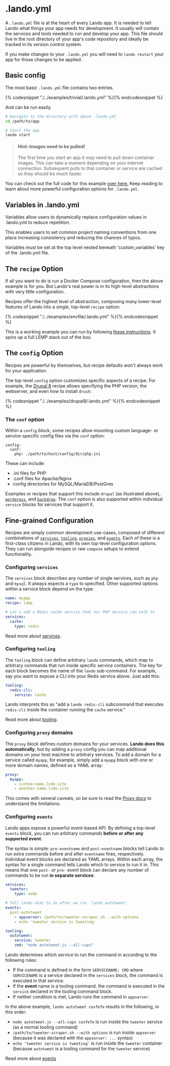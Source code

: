 .lando.yml
==========

A `.lando.yml` file is at the heart of every Lando app. It is needed to tell Lando what things your app needs for development. It usually will contain the services and tools needed to run and develop your app. This file should live in the root directory of your app's code repository and ideally be tracked in its version control system.

If you make changes to your `.lando.yml` you will need to `lando restart` your app for those changes to be applied.

Basic config
------------

The most basic `.lando.yml` file contains two entries.

{% codesnippet "./../examples/trivial/.lando.yml" %}{% endcodesnippet %}

And can be run easily.

```bash
# Navigate to the directory with above .lando.yml
cd /path/to/app

# Start the app
lando start
```

> #### Hint::Images need to be pulled!
>
> The first time you start an app it *may* need to pull down container images. This can take a moment depending on your internet connection. Subsequent pulls to that container or service are cached so they should be much faster.

You can check out the full code for this example [over here.](https://github.com/lando/lando/tree/master/examples/trivial) Keep reading to learn about more powerful configuration options for `.lando.yml`.

Variables in .lando.yml
-----------------------

Variables allow users to dynamically replace configuration values in .lando.yml to reduce repetition.

This enables users to set common project naming conventions from one place increasing consistency and reducing the chances of typos.

Variables must be set at the top level nested beneath 'custom_variables' key of the .lando.yml file.



The `recipe` Option
-------------------

If all you want to do is run a Docker Compose configuration, then the above example is for you. But Lando's real power is in its high-level abstractions with very little configuration.

Recipes offer the highest level of abstraction, composing many lower-level features of Lando into a single, top-level `recipe` option:

{% codesnippet "./../examples/envfile/.lando.yml" %}{% endcodesnippet %}

This is a working example you can run by following [these instructions](/config/recipes.html). It spins up a full LEMP stack out of the box.

The `config` Option
-------------------

Recipes are powerful by themselves, but recipe defaults won't always work for your application.

The top-level `config` option customizes specific aspects of a recipe. For example, the [Drupal 8](https://github.com/lando/lando/tree/master/examples/drupal8) recipe allows specifying the PHP version, the webserver, and even how to install `drush`:

{% codesnippet "./../examples/drupal8/.lando.yml" %}{% endcodesnippet %}

### The `conf` option

Within a `config` block, some recipes allow mounting custom language- or service-specific config files via the `conf` option:

```
config:
  conf:
    php: ./path/to/host/config/dir/php.ini
```

These can include:

* .ini files for PHP
* .conf files for Apache/Nginx
* config directories for MySQL/MariaDB/PostGres

Examples or recipes that support this include `drupal` (as illustrated above), [`wordpress`](https://github.com/lando/lando/blob/master/examples/wordpress/.lando.yml), and [`backdrop`](https://github.com/lando/lando/blob/master/examples/backdrop/.lando.yml). The `conf` option is also supported within individual `service` blocks for services that support it.

Fine-grained Configuration
--------------------------

Recipes are simply common development use-cases, composed of different combinations of [`services`](/config/services.html), [`tooling`](/config/tooling.html), [`proxies`](/config/proxiy.html), and [`events`](/config/events.html). Each of these is a first-class citizens in Lando, with its own top-level configuration options. They can run alongside  recipes or raw `compose` setups to extend functionality.

### Configuring `services`

The `services` block describes any number of single services, such as `php` and `mysql`. It always expects a `type` to specified. Other supported options within a service block depend on the type.

```yml
name: myapp
recipe: lamp

# Let's add a Redis cache service that our PHP service can talk to
services:
  cache:
    type: redis
```

Read more about [services](/config/services.html).

### Configuring `tooling`

The `tooling` block can define arbitrary `lando` commands, which map to arbitrary commands that run inside specific service containers. The key for each block becomes the name of the `lando` sub-command. For example, say you want to expose a CLI into your Redis service above. Just add this:

```yml
tooling:
  redis-cli:
    service: cache
```

Lando interprets this as "add a `lando redis-cli` subcommand that executes `redis-cli` inside the container running the `cache` service."

Read more about [tooling](/config/tooling.html).

### Configuring `proxy` domains

The `proxy` block defines custom domains for your services. **Lando does this automatically**, but by adding a `proxy` config you can map additional domains on your host machine to arbitrary services. To add a domain for a service called `myapp`, for example, simply add a `myapp` block with one or more domain names, defined as a YAML array:

```yml
proxy:
  myapp:
    - custom-name.lndo.site
    - another-name.lndo.site
```

This comes with several caveats, so be sure to read the [Proxy docs](/config/proxy.html) to understand the limitations.

### Configuring `events`

Lando apps expose a powerful event-based API. By defining a top-level `events` block, you can run arbitrary commands **before or after any supported event**.

The syntax is simple: `pre-eventname` and `post-eventname` blocks tell Lando to run extra commands before and after `eventname` fires, respectively. Individual event blocks are declared as YAML arrays. Within each array, the syntax for a single command tells Lando which to service to run it in. This means that one `post-` or `pre-` event block can declare any number of commands to be run **in separate services**:

```yml
services:
  tweeter:
    type: node

# Tell lando what to do after we run `lando autotweet`
events:
  post-autotweet
    - appserver: /path/to/tweeter-scraper.sh --with options
    - echo 'tweeter service is tweeting'

tooling:
  autotweet:
    service: tweeter
    cmd: "node autotweet.js --all-caps"
```

Lando determines which service to run the command in according to the following rules:

* If the command is defined in the form `SERVICENAME: CMD` where `SERVICENAME` is a service declared in the `services` block, the command is executed in that service.
* If the **event** name is a tooling command, the command is executed in the `service` declared in the tooling command block.
* If neither condition is met, Lando runs the command in `appserver`.

In the above example, `lando autotweet covfefe` results in the following, in this order:

* `node autotweet.js --all-caps covfefe` is run inside the `tweeter` service (as a normal tooling command)
* `/path/to/tweeter-scraper.sh --with options` is run inside `appserver` (because it was declared with the `appserver: ...` syntax)
* `echo 'tweeter service is tweeting'` is run inside the `tweeter` container (because `autotweet` is a tooling command for the `tweeter` service)

Read more about [events](/config/events.html)

